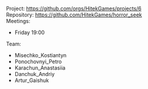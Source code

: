 Project: https://github.com/orgs/HitekGames/projects/6   
Repository: https://github.com/HitekGames/horror_seek   
Meetings:  
 - Friday 19:00  

Team:  
 - Misechko_Kostiantyn  
 - Ponochovnyi_Petro  
 - Karachun_Anastasiia  
 - Danchuk_Andriy  
 - Artur_Gaishuk  